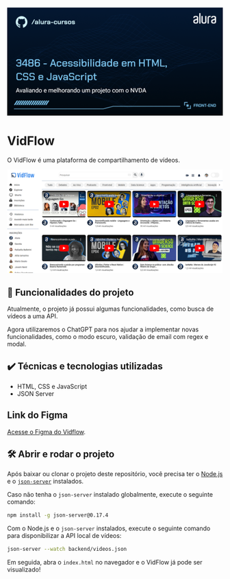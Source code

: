 ![Imagem de capa do curso. O título é "3486 - Acessibilidade em HTML, CSS e JavaScript" e o subtítulo é "Avaliando e melhorando um projeto com o NVDA".](./thumb.png)

# VidFlow

O VidFlow é uma plataforma de compartilhamento de vídeos.

![Captura de tela do Vidflow.](./vidflow.png)

## 🔨 Funcionalidades do projeto

Atualmente, o projeto já possui algumas funcionalidades, como busca de vídeos a uma API.

Agora utilizaremos o ChatGPT para nos ajudar a implementar novas funcionalidades, como o modo escuro, validação de email com regex e modal.

## ✔️ Técnicas e tecnologias utilizadas

- HTML, CSS e JavaScript
- JSON Server

## Link do Figma

[Acesse o Figma do Vidflow](https://www.figma.com/design/wucq0XXhlHBFc3XDEC2CbQ/VidFlow-%7C-Produtividade-em-Front-end?node-id=2207-2709&t=psLUKS2TgFBfdSkL-1).

## 🛠️ Abrir e rodar o projeto

Após baixar ou clonar o projeto deste repositório, você precisa ter o [Node.js](https://nodejs.org/) e o [`json-server`](https://www.npmjs.com/package/json-server) instalados.

Caso não tenha o `json-server` instalado globalmente, execute o seguinte comando:

```bash
npm install -g json-server@0.17.4
```

Com o Node.js e o `json-server` instalados, execute o seguinte comando para disponibilizar a API local de vídeos:

```bash
json-server --watch backend/videos.json
```

Em seguida, abra o `index.html` no navegador e o VidFlow já pode ser visualizado!
